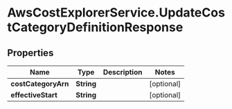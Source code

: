 # AwsCostExplorerService.UpdateCostCategoryDefinitionResponse

## Properties

Name | Type | Description | Notes
------------ | ------------- | ------------- | -------------
**costCategoryArn** | **String** |  | [optional] 
**effectiveStart** | **String** |  | [optional] 


